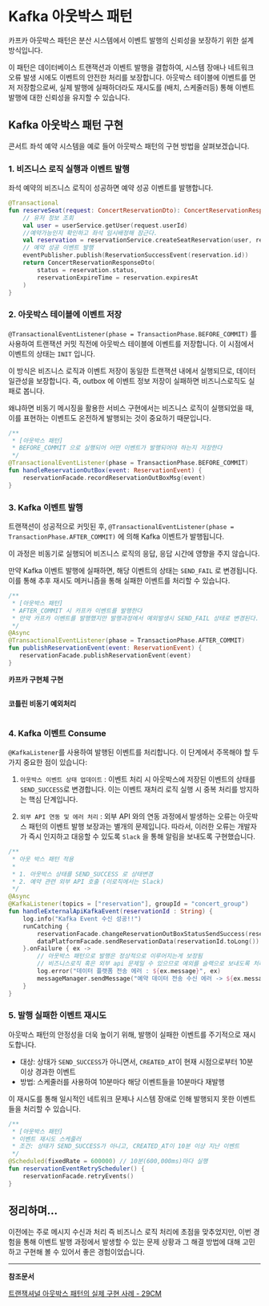 # Kafka 아웃박스 패턴

카프카 아웃박스 패턴은 분산 시스템에서 이벤트 발행의 신뢰성을 보장하기 위한 설계 방식입니다.

이 패턴은 데이터베이스 트랜잭션과 이벤트 발행을 결합하여, 
시스템 장애나 네트워크 오류 발생 시에도 이벤트의 안전한 처리를 보장합니다. 
아웃박스 테이블에 이벤트를 먼저 저장함으로써, 실제 발행에 실패하더라도 재시도를 (배치, 스케줄러등) 통해 이벤트 발행에 대한 신뢰성을 유지할 수 있습니다.

## Kafka 아웃박스 패턴 구현

콘서트 좌석 예약 시스템을 예로 들어 아웃박스 패턴의 구현 방법을 살펴보겠습니다.

### 1. 비즈니스 로직 실행과 이벤트 발행

좌석 예약의 비즈니스 로직이 성공하면 예약 성공 이벤트를 발행합니다.

```kotlin
@Transactional
fun reserveSeat(request: ConcertReservationDto): ConcertReservationResponseDto {
    // 유저 정보 조회
    val user = userService.getUser(request.userId)
    //예약가능인지 확인하고 좌석 임시배정해 잠근다.
    val reservation = reservationService.createSeatReservation(user, request.seatId)
    // 예약 성공 이벤트 발행
    eventPublisher.publish(ReservationSuccessEvent(reservation.id))
    return ConcertReservationResponseDto(
        status = reservation.status,
        reservationExpireTime = reservation.expiresAt
    )
}
```

### 2. 아웃박스 테이블에 이벤트 저장

`@TransactionalEventListener(phase = TransactionPhase.BEFORE_COMMIT)` 를 사용하여 트랜잭션 커밋 직전에 아웃박스 테이블에 이벤트를 저장합니다.
이 시점에서 이벤트의 상태는 `INIT` 입니다.

이 방식은 비즈니스 로직과 이벤트 저장이 동일한 트랜잭션 내에서 실행되므로, 데이터 일관성을 보장합니다. 즉, outbox 에 이벤트 정보 저장이 실패하면
비즈니스로직도 실패로 봅니다.

왜냐하면 비동기 메시징을 활용한 서비스 구현에서는 비즈니스 로직이 실행되었을 때, 이를 표현하는 이벤트도 온전하게
발행되는 것이 중요하기 때문입니다.


```kotlin
/**
 * [아웃박스 패턴]
 * BEFORE_COMMIT 으로 실행되어 어떤 이벤트가 발행되어야 하는지 저장한다
 */
@TransactionalEventListener(phase = TransactionPhase.BEFORE_COMMIT) 
fun handleReservationOutBox(event: ReservationEvent) {
    reservationFacade.recordReservationOutBoxMsg(event)
}
```
### 3. Kafka 이벤트 발행

트랜잭션이 성공적으로 커밋된 후, `@TransactionalEventListener(phase = TransactionPhase.AFTER_COMMIT)` 에 의해 Kafka 이벤트가 발행됩니다. 

이 과정은 비동기로 실행되어 비즈니스 로직의 응답, 응답 시간에 영향을 주지 않습니다.

만약 Kafka 이벤트 발행에 실패하면, 해당 이벤트의 상태는 `SEND_FAIL` 로 변경됩니다. 이를 통해 추후 재시도 메커니즘을 통해 실패한 이벤트를 처리할 수 있습니다.

```kotlin
/**
 * [아웃박스 패턴]
 * AFTER_COMMIT 시 카프카 이벤트를 발행한다
 * 만약 카프카 이벤트를 발행했지만 발행과정에서 예외발생시 SEND_FAIL 상태로 변경된다.
 */
@Async
@TransactionalEventListener(phase = TransactionPhase.AFTER_COMMIT)
fun publishReservationEvent(event: ReservationEvent) {
   reservationFacade.publishReservationEvent(event)
}
```

**카프카 구현체 구현**
```kotlin

```

**코틀린 비동기 예외처리**

```kotlin

```

### 4. Kafka 이벤트 Consume

`@KafkaListener`를 사용하여 발행된 이벤트를 처리합니다. 이 단계에서 주목해야 할 두 가지 중요한 점이 있습니다:

1. `아웃박스 이벤트 상태 업데이트` :
   이벤트 처리 시 아웃박스에 저장된 이벤트의 상태를 `SEND_SUCCESS`로 변경합니다.
   이는 이벤트 재처리 로직 실행 시 중복 처리를 방지하는 핵심 단계입니다.

2. `외부 API 연동 및 에러 처리` :
   외부 API 와의 연동 과정에서 발생하는 오류는 아웃박스 패턴의 이벤트 발행 보장과는 별개의 문제입니다.
   따라서, 이러한 오류는 개발자가 즉시 인지하고 대응할 수 있도록 `Slack` 을 통해 알림을 보내도록 구현했습니다.

```kotlin
/**
 * 아웃 박스 패턴 적용
 *
 * 1. 아웃박스 상태를 SEND_SUCCESS 로 상태변경
 * 2. 예약 관련 외부 API 호출 (이로직에서는 Slack)
 */
@Async
@KafkaListener(topics = ["reservation"], groupId = "concert_group")
fun handleExternalApiKafkaEvent(reservationId : String) {
    log.info("Kafka Event 수신 성공!!")
    runCatching {
        reservationFacade.changeReservationOutBoxStatusSendSuccess(reservationId.toLong())
        dataPlatformFacade.sendReservationData(reservationId.toLong())
    }.onFailure { ex ->
        // 아웃박스 패턴으로 발행은 정상적으로 이루어지는게 보장됨
        // 비즈니스로직 혹은 외부 api 문제일 수 있으므로 예외를 슬랙으로 보내도록 처리
        log.error("데이터 플랫폼 전송 에러 : ${ex.message}", ex)
        messageManager.sendMessage("예약 데이터 전송 수신 에러 -> ${ex.message}")
    }
}
```

### 5. 발행 실패한 이벤트 재시도

아웃박스 패턴의 안정성을 더욱 높이기 위해, 발행이 실패한 이벤트를 주기적으로 재시도합니다.

- 대상: 상태가 `SEND_SUCCESS`가 아니면서, `CREATED_AT`이 현재 시점으로부터 10분 이상 경과한 이벤트
- 방법: 스케줄러를 사용하여 10분마다 해당 이벤트들을 10분마다 재발행

이 재시도를 통해 일시적인 네트워크 문제나 시스템 장애로 인해 발행되지 못한 이벤트들을 처리할 수 있습니다.

```kotlin
/**
 * [아웃박스 패턴]
 * 이벤트 재시도 스케줄러
 * 조건: 상태가 SEND_SUCCESS가 아니고, CREATED_AT이 10분 이상 지난 이벤트
 */
@Scheduled(fixedRate = 600000) // 10분(600,000ms)마다 실행
fun reservationEventRetryScheduler() {
    reservationFacade.retryEvents()
}
```

## 정리하며...

이전에는 주로 메시지 수신과 처리 즉 비즈니스 로직 처리에 초점을 맞추었지만, 이번 경험을 통해 이벤트 발행 과정에서 발생할 수 있는 문제 상황과
그 해결 방법에 대해 고민하고 구현해 볼 수 있어서 좋은 경험이었습니다.

---

**참조문서**

[트랜잭셔널 아웃박스 패턴의 실제 구현 사례 - 29CM](https://medium.com/@greg.shiny82/%ED%8A%B8%EB%9E%9C%EC%9E%AD%EC%85%94%EB%84%90-%EC%95%84%EC%9B%83%EB%B0%95%EC%8A%A4-%ED%8C%A8%ED%84%B4%EC%9D%98-%EC%8B%A4%EC%A0%9C-%EA%B5%AC%ED%98%84-%EC%82%AC%EB%A1%80-29cm-0f822fc23edb)
